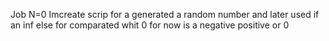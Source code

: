 Job N=0 Imcreate scrip for a generated a random number and later used if an inf else for comparated whit 0 for now is a negative positive or 0
